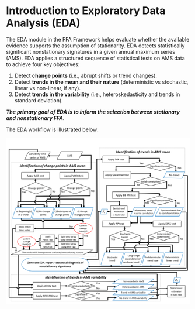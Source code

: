 # Introduction to Exploratory Data Analysis (EDA)

The EDA module in the FFA Framework helps evaluate whether the available evidence supports the assumption of stationarity. EDA detects statistically significant nonstationary signatures in a given annual maximum series (AMS). 
EDA applies a structured sequence of statistical tests on AMS data to achieve four key objectives:

1. Detect **change points** (i.e., abrupt shifts or trend changes).
2. Detect **trends in the mean and their nature** (deterministic vs stochastic, linear vs non-linear, if any).
3. Detect **trends in the variability** (i.e., heteroskedasticity and trends in standard deviation).

***The primary goal of EDA is to inform the selection between stationary and nonstationary FFA.***

The EDA workflow is illustrated below:

![Diagram showing current EDA framework.](img/fig-eda-current.png)
